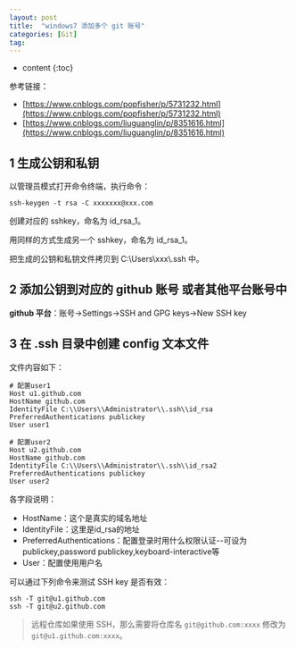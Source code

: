 ```yaml
---
layout: post
title:  "windows7 添加多个 git 账号"
categories: [Git]
tag:
---
```


* content
{:toc}


参考链接：

* [https://www.cnblogs.com/popfisher/p/5731232.html](https://www.cnblogs.com/popfisher/p/5731232.html)
* [https://www.cnblogs.com/liuguanglin/p/8351616.html](https://www.cnblogs.com/liuguanglin/p/8351616.html)


## 1 生成公钥和私钥

以管理员模式打开命令终端，执行命令：

    ssh-keygen -t rsa -C xxxxxxx@xxx.com
    
创建对应的 sshkey，命名为 id_rsa_1。

用同样的方式生成另一个 sshkey，命名为 id_rsa_1。

把生成的公钥和私钥文件拷贝到 C:\Users\xxx\\.ssh 中。

## 2 添加公钥到对应的 github 账号 或者其他平台账号中

**github 平台**：账号->Settings->SSH and GPG keys->New SSH key

## 3 在 .ssh 目录中创建 config 文本文件

文件内容如下：

    # 配置user1 
    Host u1.github.com
    HostName github.com
    IdentityFile C:\\Users\\Administrator\\.ssh\\id_rsa
    PreferredAuthentications publickey
    User user1
    
    # 配置user2
    Host u2.github.com
    HostName github.com
    IdentityFile C:\\Users\\Administrator\\.ssh\\id_rsa2
    PreferredAuthentications publickey
    User user2

各字段说明：

- HostName：这个是真实的域名地址
- IdentityFile：这里是id_rsa的地址
- PreferredAuthentications：配置登录时用什么权限认证--可设为publickey,password publickey,keyboard-interactive等
- User：配置使用用户名

可以通过下列命令来测试 SSH key 是否有效：

    ssh -T git@u1.github.com
    ssh -T git@u2.github.com
    
> 远程仓库如果使用 SSH，那么需要将仓库名 `git@github.com:xxxx` 修改为 `git@u1.github.com:xxxx`。
